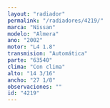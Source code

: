 ```yaml
---
layout: "radiador"
permalink: "/radiadores/4219/"
marca: "Nissan"
modelo: "Almera"
ano: "2002"
motor: "L4 1.8"
transmision: "Automática"
parte: "63540"
clima: "Con clima"
alto: "14 3/16"
ancho: "27 1/8"
observaciones: ""
id: "4219"
---
```


